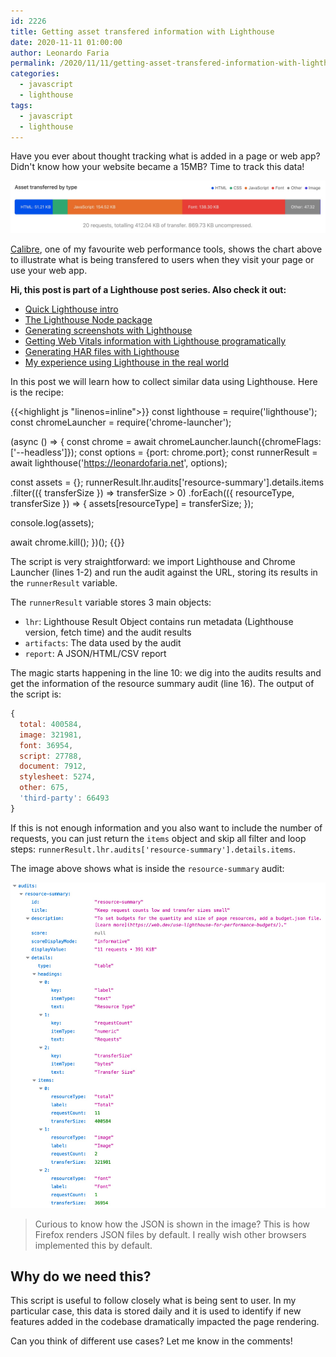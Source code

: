 ```yaml
---
id: 2226
title: Getting asset transfered information with Lighthouse
date: 2020-11-11 01:00:00
author: Leonardo Faria
permalink: /2020/11/11/getting-asset-transfered-information-with-lighthouse
categories:
  - javascript
  - lighthouse
tags:
  - javascript
  - lighthouse
---
```


Have you ever about thought tracking what is added in a page or web app? Didn't know how your website became a 15MB? Time to track this data!

![Chart showing assets transfered by type](/wp-content/uploads/2020/11/asset-transfered-by-type.jpg)

[Calibre](https://calibreapp.com/), one of my favourite web performance tools, shows the chart above to illustrate what is being transfered to users when they visit your page or use your web app.

<div class="my-10 p-4 border border-gray-6 rounded-md bg-white">
<strong>Hi, this post is part of a Lighthouse post series. Also check it out:</strong>

<ul>
<li><a href="/2020/11/11/the-undocumented-lighthouse-guide#quick-lighthouse-intro">Quick Lighthouse intro</a></li>
<li><a href="/2020/11/11/the-undocumented-lighthouse-guide#the-lighthouse-node-package">The Lighthouse Node package</a></li>
<li><a href="/2020/11/11/generating-screenshots-with-lighthouse/">Generating screenshots with Lighthouse</a></li>
<li><a href="/2020/11/11/getting-web-vitals-information-with-lighthouse/">Getting Web Vitals information with Lighthouse programatically</a></li>
<li><a href="/2020/11/11/creating-har-files-with-lighthouse/">Generating HAR files with Lighthouse</a></li>
<li><a href="/2020/11/11/my-experience-using-lighthouse-in-the-real-world/">My experience using Lighthouse in the real world</a></li>
</ul>
</div>

In this post we will learn how to collect similar data using Lighthouse. Here is the recipe:

{{<highlight js "linenos=inline">}}
const lighthouse = require('lighthouse');
const chromeLauncher = require('chrome-launcher');

(async () => {
  const chrome = await chromeLauncher.launch({chromeFlags: ['--headless']});
  const options = {port: chrome.port};
  const runnerResult = await lighthouse('https://leonardofaria.net', options);

  const assets = {};
  runnerResult.lhr.audits['resource-summary'].details.items
    .filter(({ transferSize }) => transferSize > 0)
    .forEach(({ resourceType, transferSize }) => {
      assets[resourceType] = transferSize;
    });

  console.log(assets);
  
  await chrome.kill();
})();
{{</highlight>}}

The script is very straightforward: we import Lighthouse and Chrome Launcher (lines 1-2) and run the audit against the URL, storing its results in the `runnerResult` variable.

The `runnerResult` variable stores 3 main objects:
- `lhr`: Lighthouse Result Object contains run metadata (Lighthouse version, fetch time) and the audit results
- `artifacts`: The data used by the audit
- `report`: A JSON/HTML/CSV report

The magic starts happening in the line 10: we dig into the audits results and get the information of the resource summary audit (line 16). The output of the script is:

```js
{
  total: 400584,
  image: 321981,
  font: 36954,
  script: 27788,
  document: 7912,
  stylesheet: 5274,
  other: 675,
  'third-party': 66493
}
```

If this is not enough information and you also want to include the number of requests, you can just return the `items` object and skip all filter and loop steps: `runnerResult.lhr.audits['resource-summary'].details.items`. 

The image above shows what is inside the `resource-summary` audit:

![audit object](/wp-content/uploads/2020/11/lighthouse-audit-object.jpg)

> Curious to know how the JSON is shown in the image? This is how Firefox renders JSON files by default. I really wish other browsers implemented this by default. 

## Why do we need this? 

This script is useful to follow closely what is being sent to user. In my particular case, this data is stored daily and it is used to identify if new features added in the codebase dramatically impacted the page rendering.

Can you think of different use cases? Let me know in the comments!